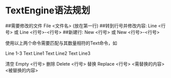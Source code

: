 ﻿# TextEngine语法规划
##需要修改的文件
File <文件名> (放在第一行)
##转到行号并修改内容:
Line <行号> 或 Line <行号>-<行号>
##新建行:
New <行号> 或 New <行号>-<行号>

使用以上两个命令需要匹配与其数量相符的Text命令，如

Line 1-3
Text Line1
Text Line2
Text Line3

清空 Empty <行号>
删除 Delete <行号>
替换 Replace <行号> <需替换的内容> <被替换的内容>